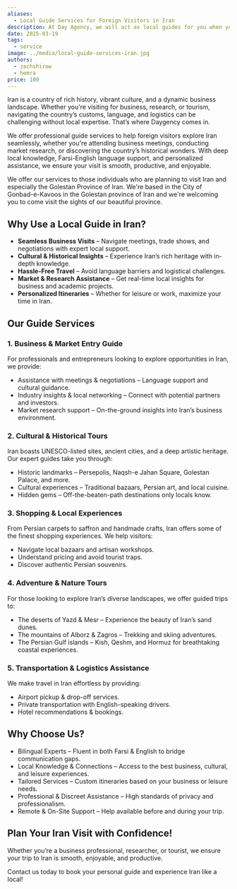 ```yaml
---
aliases:
  - Local Guide Services for Foreign Visitors in Iran
description: At Day Agency, we will act as local guides for you when you are visiting Iran.
date: 2025-03-19
tags:
  - service
image: ../media/local-guide-services-iran.jpg
authors:
  - zachshirow
  - hemra
price: 100
---
```



Iran is a country of rich history, vibrant culture, and a dynamic business landscape. Whether you're visiting for business, research, or tourism, navigating the country’s customs, language, and logistics can be challenging without local expertise. That’s where Daygency comes in.

We offer professional guide services to help foreign visitors explore Iran seamlessly, whether you're attending business meetings, conducting market research, or discovering the country’s historical wonders. With deep local knowledge, Farsi-English language support, and personalized assistance, we ensure your visit is smooth, productive, and enjoyable. 

We offer our services to those individuals who are planning to visit Iran and especially the Golestan Province of Iran. We're based in the City of Gonbad-e-Kavoos in the Golestan province of Iran and we're welcoming you to come visit the sights of our beautiful province. 

## Why Use a Local Guide in Iran?

- **Seamless Business Visits** – Navigate meetings, trade shows, and negotiations with expert local support.  
- **Cultural & Historical Insights** – Experience Iran’s rich heritage with in-depth knowledge. 
- **Hassle-Free Travel** – Avoid language barriers and logistical challenges.  
- **Market & Research Assistance** – Get real-time local insights for business and academic projects.  
- **Personalized Itineraries** – Whether for leisure or work, maximize your time in Iran.

## Our Guide Services

### 1. Business & Market Entry Guide

For professionals and entrepreneurs looking to explore opportunities in Iran, we provide:

- Assistance with meetings & negotiations – Language support and cultural guidance.
- Industry insights & local networking – Connect with potential partners and investors.
- Market research support – On-the-ground insights into Iran’s business environment.

### 2. Cultural & Historical Tours

Iran boasts UNESCO-listed sites, ancient cities, and a deep artistic heritage. Our expert guides take you through:

- Historic landmarks – Persepolis, Naqsh-e Jahan Square, Golestan Palace, and more.
- Cultural experiences – Traditional bazaars, Persian art, and local cuisine.
- Hidden gems – Off-the-beaten-path destinations only locals know.

### 3. Shopping & Local Experiences

From Persian carpets to saffron and handmade crafts, Iran offers some of the finest shopping experiences. We help visitors:

- Navigate local bazaars and artisan workshops.
- Understand pricing and avoid tourist traps.
- Discover authentic Persian souvenirs.

### 4. Adventure & Nature Tours

For those looking to explore Iran’s diverse landscapes, we offer guided trips to:

- The deserts of Yazd & Mesr – Experience the beauty of Iran’s sand dunes.
- The mountains of Alborz & Zagros – Trekking and skiing adventures.
- The Persian Gulf islands – Kish, Qeshm, and Hormuz for breathtaking coastal experiences.

### 5. Transportation & Logistics Assistance

We make travel in Iran effortless by providing:

- Airport pickup & drop-off services.
- Private transportation with English-speaking drivers.
- Hotel recommendations & bookings.

## Why Choose Us?

- Bilingual Experts – Fluent in both Farsi & English to bridge communication gaps.  
- Local Knowledge & Connections – Access to the best business, cultural, and leisure experiences.  
- Tailored Services – Custom itineraries based on your business or leisure needs.  
- Professional & Discreet Assistance – High standards of privacy and professionalism.  
- Remote & On-Site Support – Help available before and during your trip.

## Plan Your Iran Visit with Confidence!

Whether you’re a business professional, researcher, or tourist, we ensure your trip to Iran is smooth, enjoyable, and productive.

Contact us today to book your personal guide and experience Iran like a local!